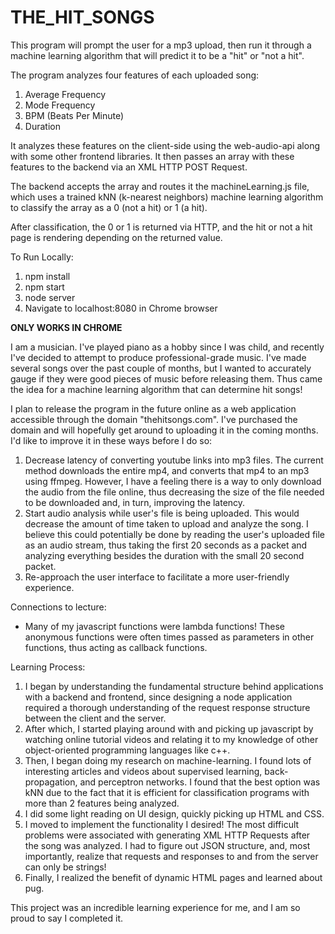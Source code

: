 # THE_HIT_SONGS
This program will prompt the user for a mp3 upload, then run it through a machine learning algorithm that will predict it to be a "hit" or "not a hit".

The program analyzes four features of each uploaded song:

1. Average Frequency
2. Mode Frequency
3. BPM (Beats Per Minute)
4. Duration

It analyzes these features on the client-side using the web-audio-api along with some other frontend libraries. 
It then passes an array with these features to the backend via an XML HTTP POST Request. 

The backend accepts the array and routes it the machineLearning.js file, which uses a trained  kNN (k-nearest neighbors) machine learning
 algorithm to classify the array as a 0 (not a hit) or 1 (a hit). 

After classification, the 0 or 1 is returned via HTTP, and the hit or not a hit page is rendering depending on the returned value. 

To Run Locally:

1. npm install
2. npm start
3. node server
4. Navigate to localhost:8080 in Chrome browser 

**ONLY WORKS IN CHROME** 

I am a musician. I've played piano as a hobby since I was child, and recently I've decided to attempt to produce professional-grade music.
I've made several songs over the past couple of months, but I wanted to accurately gauge if they were good pieces of music before releasing them.
Thus came the idea for a machine learning algorithm that can determine hit songs!

I plan to release the program in the future online as a web application accessible through the domain "thehitsongs.com". I've purchased the 
domain and will hopefully get around to uploading it in the coming months. I'd like to improve it in these ways before I do so:

1. Decrease latency of converting youtube links into mp3 files. The current method downloads the entire mp4, and converts
that mp4 to an mp3 using ffmpeg. However, I have a feeling there is a way to only download the audio from the file online,
 thus decreasing the size of the file needed to be downloaded and, in turn, improving the latency. 
2. Start audio analysis while user's file is being uploaded. This would decrease the amount of time taken to upload and analyze the song. 
I believe this could potentially be done by reading the user's uploaded file as an audio stream, thus taking the first 20 seconds as a packet
 and analyzing everything besides the duration with the small 20 second packet. 
3. Re-approach the user interface to facilitate a more user-friendly experience. 

Connections to lecture:

- Many of my javascript functions were lambda functions! These anonymous functions were often times passed as parameters in other functions,
 thus acting as callback functions. 

Learning Process:

1. I began by understanding the fundamental structure behind applications with a backend and frontend, since designing a node application
 required a thorough understanding of the request response structure between the client and the server. 
2. After which, I started playing around with and picking up javascript by watching online tutorial videos and relating it to 
my knowledge of other object-oriented programming languages like c++.
3. Then, I began doing my research on machine-learning. I found lots of interesting articles and videos about supervised learning, 
back-propagation, and perceptron networks. I found that the best option was kNN due to the fact that it is efficient for 
classification programs with more than 2 features being analyzed. 
4. I did some light reading on UI design, quickly picking up HTML and CSS.
5. I moved to implement the functionality I desired! The most difficult problems were associated with generating XML HTTP Requests after the
song was analyzed. I had to figure out JSON structure, and, most importantly, realize that requests and responses to and from the server 
can only be strings!
6. Finally, I realized the benefit of dynamic HTML pages and learned about pug.

This project was an incredible learning experience for me, and I am so proud to say I completed it. 
